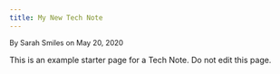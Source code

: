 ```yaml
---
title: My New Tech Note
---
```


<span style="font-size:90%;">By Sarah Smiles on May 20, 2020</span>

This is an example starter page for a Tech Note. Do not edit this page.